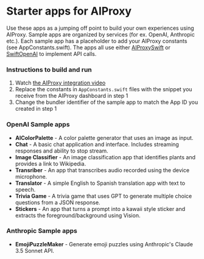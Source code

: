 # Starter apps for AIProxy

Use these apps as a jumping off point to build your own experiences using AIProxy. Sample apps are organized by services (for ex. OpenAI, Anthropic etc.). Each sample app has a placeholder to add your AIProxy constants (see AppConstants.swift). The apps all use either [AIProxySwift](https://github.com/lzell/AIProxySwift) or [SwiftOpenAI](https://github.com/jamesrochabrun/SwiftOpenAI) to implement API calls.

### Instructions to build and run

1. Watch [the AIProxy integration video](https://www.aiproxy.pro/docs/integration-guide.html) 
2. Replace the constants in `AppConstants.swift` files with the snippet you receive from the AIProxy dashboard in step 1
3. Change the bundler identifier of the sample app to match the App ID you created in step 1

### OpenAI Sample apps

- **AIColorPalette** - A color palette generator that uses an image as input.
- **Chat** - A basic chat application and interface. Includes streaming responses and ability to stop stream.
- **Image Classifier** - An image classification app that identifies plants and provides a link to Wikipedia.
- **Transriber** - An app that transcribes audio recorded using the device microphone.
- **Translator** - A simple English to Spanish translation app with text to speech.
- **Trivia Game** - A trivia game that uses GPT to generate multiple choice questions from a JSON response.
- **Stickers** - An app that turns a prompt into a kawaii style sticker and extracts the foreground/background using Vision.

### Anthropic Sample apps

- **EmojiPuzzleMaker** - Generate emoji puzzles using Anthropic's Claude 3.5 Sonnet API.